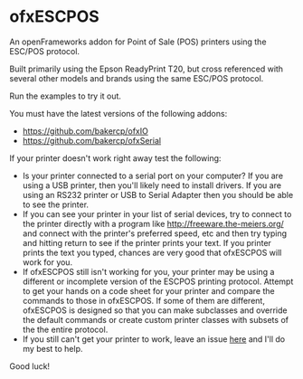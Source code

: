 ofxESCPOS
=================

An openFrameworks addon for Point of Sale (POS) printers using the ESC/POS protocol.

Built primarily using the Epson ReadyPrint T20, but cross referenced with several other models and brands using the same ESC/POS protocol.

Run the examples to try it out.

You must have the latest versions of the following addons:

- https://github.com/bakercp/ofxIO
- https://github.com/bakercp/ofxSerial

If your printer doesn't work right away test the following:

- Is your printer connected to a serial port on your computer?  If you are using a USB printer, then you'll likely need to install drivers.  If you are using an RS232 printer or USB to Serial Adapter then you should be able to see the printer.
- If you can see your printer in your list of serial devices, try to connect to the printer directly with a program like http://freeware.the-meiers.org/ and connect with the printer's preferred speed, etc and then try typing and hitting return to see if the printer prints your text.  If you printer prints the text you typed, chances are very good that ofxESCPOS will work for you.
- If ofxESCPOS still isn't working for you, your printer may be using a different or incomplete version of the ESCPOS printing protocol.  Attempt to get your hands on a code sheet for your printer and compare the commands to those in ofxESCPOS.  If some of them are different, ofxESCPOS is designed so that you can make subclasses and override the default commands or create custom printer classes with subsets of the the entire protocol.
- If you still can't get your printer to work, leave an issue [here](https://github.com/bakercp/ofxESCPOS/issues) and I'll do my best to help.

Good luck! 
